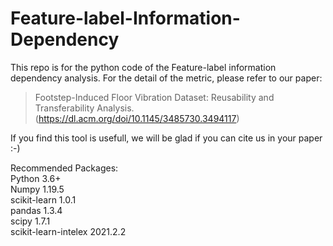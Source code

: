 # Feature-label-Information-Dependency
This repo is for the python code of the Feature-label information dependency analysis.
For the detail of the metric, please refer to our paper: 
> Footstep-Induced Floor Vibration Dataset: Reusability and Transferability Analysis.(https://dl.acm.org/doi/10.1145/3485730.3494117)

If you find this tool is usefull, we will be glad if you can cite us in your paper :-)


Recommended Packages:\
Python 3.6+\
Numpy                     1.19.5\
scikit-learn              1.0.1 \
pandas                    1.3.4\
scipy                     1.7.1\
scikit-learn-intelex      2021.2.2

